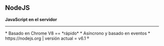 ## NodeJS
**JavaScript en el servidor**

<hr/>
* Basado en Chrome V8 == *rápido*
* Asíncrono y basado en eventos
* https://nodejs.org | versión actual = v6.1
º
